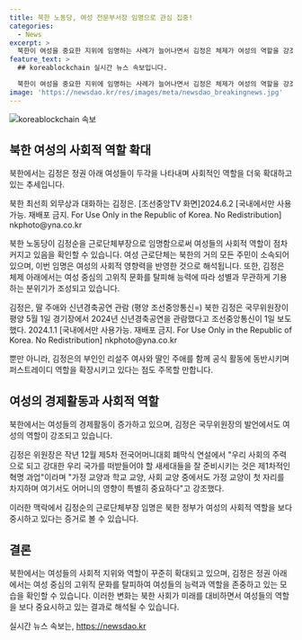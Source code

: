 ```yaml
---
title: 북한 노동당, 여성 전문부서장 임명으로 관심 집중!
categories:
  - News
excerpt: >
  북한이 여성을 중요한 지위에 임명하는 사례가 늘어나면서 김정은 체제가 여성의 역할을 강조하고 있는 것으로 보인다. 김정순이 노동당 근로단체부장으로 임명되었는데, 이는 노동당 최고위원인 김여정과 대조적이다. 김정은의 부인 리설주와 딸 주애도 공식활동에 적극 참여하며 청년층에도 주목하고 있다. 이러한 과정에서 김정은 체제에서는 성별과 무관하게 능력이 중요하다는 분위기가 강조되고 있으며, 이는 사회적 분위기의 변화를 반영하고 있다. 
feature_text: >
  ## koreablockchain 실시간 뉴스 속보입니다.

  북한이 여성을 중요한 지위에 임명하는 사례가 늘어나면서 김정은 체제가 여성의 역할을 강조하고 있는 것으로 보인다. 김정순이 노동당 근로단체부장으로 임명되었는데, 이는 노동당 최고위원인 김여정과 대조적이다. 김정은의 부인 리설주와 딸 주애도 공식활동에 적극 참여하며 청년층에도 주목하고 있다. 이러한 과정에서 김정은 체제에서는 성별과 무관하게 능력이 중요하다는 분위기가 강조되고 있으며, 이는 사회적 분위기의 변화를 반영하고 있다. 
image: 'https://newsdao.kr/res/images/meta/newsdao_breakingnews.jpg'
---
```


<p><img src="https://newsdao.kr/res/images/meta/newsdao_breakingnews.jpg" alt="koreablockchain 속보" /></p>

<h2 data-ke-size="size26">북한 여성의 사회적 역할 확대</h2>

<p>북한에서는 김정은 정권 아래 여성들이 두각을 나타내며 사회적인 역할을 더욱 확대하고 있는 추세입니다.</p>

<p data-ke-size="size16">북한 최선희 외무상과 대화하는 김정은. [조선중앙TV 화면]2024.6.2 [국내에서만 사용가능. 재배포 금지. For Use Only in the Republic of Korea. No Redistribution] nkphoto@yna.co.kr</p>

<p>북한 노동당이 김정순을 근로단체부장으로 임명함으로써 여성들의 사회적 역할이 점차 커지고 있음을 확인할 수 있습니다. 여성 근로단체는 북한의 거의 모든 주민이 소속되어 있으며, 이번 임명은 여성의 사회적 영향력을 반영한 것으로 해석됩니다. 또한, 김정은 체제 아래에서는 여성 중심의 고위직 문화를 탈피해 능력에 따라 성별과 무관하게 기용하는 분위기가 조성되고 있습니다.</p>

<p data-ke-size="size16">김정은, 딸 주애와 신년경축공연 관람 (평양 조선중앙통신=) 북한 김정은 국무위원장이 평양 5월 1일 경기장에서 2024년 신년경축공연을 관람했다고 조선중앙통신이 1일 보도했다. 2024.1.1 [국내에서만 사용가능. 재배포 금지. For Use Only in the Republic of Korea. No Redistribution] nkphoto@yna.co.kr</p>

<p>뿐만 아니라, 김정은의 부인인 리설주 여사와 딸인 주애를 함께 공식 활동에 동반시키며 퍼스트레이디 역할을 확장시키고 있다는 점도 주목할 만합니다.</p>

<h2 data-ke-size="size26">여성의 경제활동과 사회적 역할</h2>

<p>북한에서는 여성들의 경제활동이 증가하고 있으며, 김정은 국무위원장의 발언에서도 여성의 역할이 강조되고 있습니다.</p>

<p data-ke-size="size16">김정은 위원장은 작년 12월 제5차 전국어머니대회 폐막식 연설에서 "우리 사회의 주력으로 되고 강대한 우리 국가를 떠받들어야 할 새세대들을 잘 준비시키는 것은 제1차적인 혁명 과업"이라며 "가정 교양과 학교 교양, 사회 교양 중에서도 가정 교양이 첫 자리를 차지하며 여기서도 어머니의 영향이 특별히 중요하다"고 강조했다.</p>

<p>이러한 맥락에서 김정순의 근로단체부장 임명은 북한 정부가 여성의 사회적 역할을 보다 중시하고 있다는 증거로 볼 수 있습니다.</p>

<h2 data-ke-size="size26">결론</h2>

<p>북한에서는 여성들의 사회적 지위와 역할이 꾸준히 확대되고 있으며, 김정은 정권 아래에서는 여성 중심의 고위직 문화를 탈피하여 여성들의 능력과 역할을 존중하고 있는 모습을 확인할 수 있습니다. 이러한 변화는 북한 사회가 미래를 대비하면서 여성들의 역할을 보다 중요시하고 있는 결과로 해석될 수 있습니다.</p>
실시간 뉴스 속보는, <a href="https://newsdao.kr" rel="dofollow">https://newsdao.kr</a>


